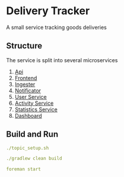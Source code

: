 # Delivery Tracker

A small service tracking goods deliveries


## Structure

The service is split into several microservices

1. [Api](DeliveryApi/README.md) 
2. [Frontend](DeliveryFrontend/README.md)
3. [Ingester](DeliveryIngester/README.md)
4. [Notificator](DeliveryNotificator/README.md)
5. [User Service](DeliveryUserService/README.md)
6. [Activity Service](DeliveryActivity/README.md)
7. [Statistics Service](DeliveryStatService/README.md)
8. [Dashboard](DashboardFrontend/README.md)
## Build and Run 

```yaml
./topic_setup.sh

./gradlew clean build

foreman start
```
